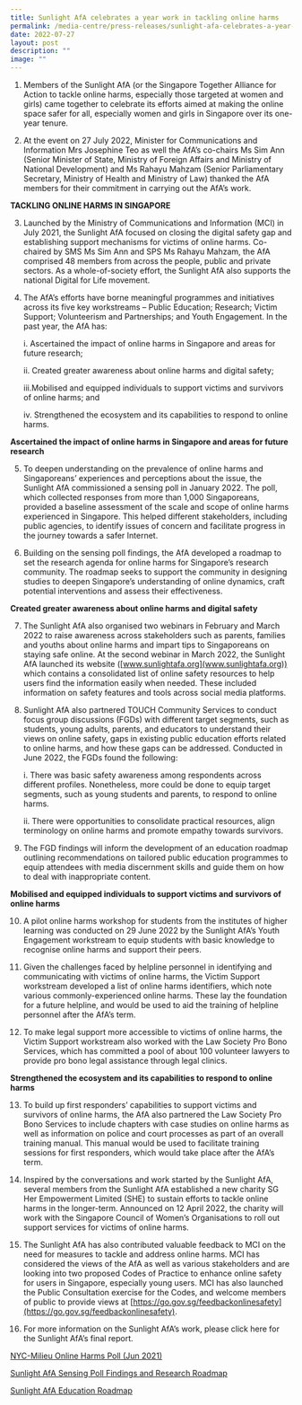 ```yaml
---
title: Sunlight AfA celebrates a year work in tackling online harms
permalink: /media-centre/press-releases/sunlight-afa-celebrates-a-year-work-in-tackling-online-harms/
date: 2022-07-27
layout: post
description: ""
image: ""
---
```

1. Members of the Sunlight AfA (or the Singapore Together Alliance for Action to tackle online harms, especially those targeted at women and girls) came together to celebrate its efforts aimed at making the online space safer for all, especially women and girls in Singapore over its one-year tenure.

2. At the event on 27 July 2022, Minister for Communications and Information Mrs Josephine Teo as well the AfA’s co-chairs Ms Sim Ann (Senior Minister of State, Ministry of Foreign Affairs and Ministry of National Development) and Ms Rahayu Mahzam (Senior Parliamentary Secretary, Ministry of Health and Ministry of Law) thanked the AfA members for their commitment in carrying out the AfA’s work.

**TACKLING ONLINE HARMS IN SINGAPORE**

3.  Launched by the Ministry of Communications and Information (MCI) in July 2021, the Sunlight AfA focused on closing the digital safety gap and establishing support mechanisms for victims of online harms. Co-chaired by SMS Ms Sim Ann and SPS Ms Rahayu Mahzam, the AfA comprised 48 members from across the people, public and private sectors. As a whole-of-society effort, the Sunlight AfA also supports the national Digital for Life movement.

4.  The AfA’s efforts have borne meaningful programmes and initiatives across its five key workstreams – Public Education; Research; Victim Support; Volunteerism and Partnerships; and Youth Engagement. In the past year, the AfA has:

	i. Ascertained the impact of online harms in Singapore and areas for future research;
	
	ii. Created greater awareness about online harms and digital safety;
	
	iii.Mobilised and equipped individuals to support victims and survivors of online harms; and

	iv. Strengthened the ecosystem and its capabilities to respond to online harms.

**Ascertained the impact of online harms in Singapore and areas for future research**

5. To deepen understanding on the prevalence of online harms and Singaporeans’ experiences and perceptions about the issue, the Sunlight AfA commissioned a sensing poll in January 2022. The poll, which collected responses from more than 1,000 Singaporeans, provided a baseline assessment of the scale and scope of online harms experienced in Singapore. This helped different stakeholders, including public agencies, to identify issues of concern and facilitate progress in the journey towards a safer Internet.

6. Building on the sensing poll findings, the AfA developed a roadmap to set the research agenda for online harms for Singapore’s research community. The roadmap seeks to support the community in designing studies to deepen Singapore’s understanding of online dynamics, craft potential interventions and assess their effectiveness.

**Created greater awareness about online harms and digital safety**

7. The Sunlight AfA also organised two webinars in February and March 2022 to raise awareness across stakeholders such as parents, families and youths about online harms and impart tips to Singaporeans on staying safe online. At the second webinar in March 2022, the Sunlight AfA launched its website ([www.sunlightafa.org](www.sunlightafa.org)) which contains a consolidated list of online safety resources to help users find the information easily when needed. These included information on safety features and tools across social media platforms.

8. Sunlight AfA also partnered TOUCH Community Services to conduct focus group discussions (FGDs) with different target segments, such as students, young adults, parents, and educators to understand their views on online safety, gaps in existing public education efforts related to online harms, and how these gaps can be addressed. Conducted in June 2022, the FGDs found the following:

	i. There was basic safety awareness among respondents across different profiles. Nonetheless, more could be done to equip target segments, such as young students and parents, to respond to online harms.

	ii. There were opportunities to consolidate practical resources, align terminology on online harms and promote empathy towards survivors.

9. The FGD findings will inform the development of an education roadmap outlining recommendations on tailored public education programmes to equip attendees with media discernment skills and guide them on how to deal with inappropriate content.

**Mobilised and equipped individuals to support victims and survivors of online harms**

10. A pilot online harms workshop for students from the institutes of higher learning was conducted on 29 June 2022 by the Sunlight AfA’s Youth Engagement workstream to equip students with basic knowledge to recognise online harms and support their peers.

11. Given the challenges faced by helpline personnel in identifying and communicating with victims of online harms, the Victim Support workstream developed a list of online harms identifiers, which note various commonly-experienced online harms. These lay the foundation for a future helpline, and would be used to aid the training of helpline personnel after the AfA’s term.

12. To make legal support more accessible to victims of online harms, the Victim Support workstream also worked with the Law Society Pro Bono Services, which has committed a pool of about 100 volunteer lawyers to provide pro bono legal assistance through legal clinics.

**Strengthened the ecosystem and its capabilities to respond to online harms**

13. To build up first responders’ capabilities to support victims and survivors of online harms, the AfA also partnered the Law Society Pro Bono Services to include chapters with case studies on online harms as well as information on police and court processes as part of an overall training manual. This manual would be used to facilitate training sessions for first responders, which would take place after the AfA’s term.

14. Inspired by the conversations and work started by the Sunlight AfA, several members from the Sunlight AfA established a new charity SG Her Empowerment Limited (SHE) to sustain efforts to tackle online harms in the longer-term. Announced on 12 April 2022, the charity will work with the Singapore Council of Women’s Organisations to roll out support services for victims of online harms.

15. The Sunlight AfA has also contributed valuable feedback to MCI on the need for measures to tackle and address online harms. MCI has considered the views of the AfA as well as various stakeholders and are looking into two proposed Codes of Practice to enhance online safety for users in Singapore, especially young users. MCI has also launched the Public Consultation exercise for the Codes, and welcome members of public to provide views at [https://go.gov.sg/feedbackonlinesafety](https://go.gov.sg/feedbackonlinesafety).

16. For more information on the Sunlight AfA’s work, please click here for the Sunlight AfA’s final report.

[NYC-Milieu Online Harms Poll (Jun 2021) ](/files/Press%20Releases%202022/nyc%20milieu%20poll%20findings%20for%20afa%20report%20(1).pdf)

[Sunlight AfA Sensing Poll Findings and Research Roadmap ](/files/Press%20Releases%202022/sunlight%20afa%20sensing%20poll%20findings%20and%20research%20roadmap%20(2).pdf)

[Sunlight AfA Education Roadmap ](/files/Press%20Releases%202022/sunlight%20education%20roadmap%20infographic%20(3).pdf)